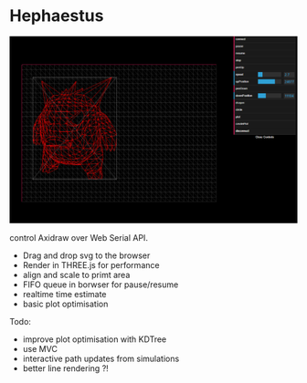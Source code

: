 # Hephaestus

![screenshot](./PLOTTER.png)


control Axidraw over Web Serial API. 
 - Drag and drop svg to the browser 
 - Render in THREE.js for performance
  - align and scale to primt area
-  FIFO queue in borwser for pause/resume
- realtime time estimate
- basic plot optimisation
 
Todo: 
 - improve plot optimisation with KDTree
 - use MVC 
  - interactive path updates from simulations
 - better line rendering ?!
 
  
